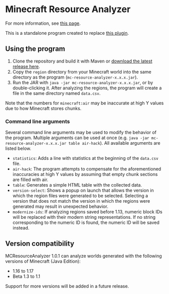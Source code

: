 # Minecraft Resource Analyzer

For more information, see [this page](https://meeples10.github.io/resource-distribution.html).

This is a standalone program created to replace [this plugin](https://github.com/Meeples10/ChunkAnalyzer).

## Using the program

1. Clone the repository and build it with Maven or [download the latest release here](https://github.com/Meeples10/MCResourceAnalyzer/releases).
2. Copy the `region` directory from your Minecraft world into the same directory as the program (`mc-resource-analyzer-x.x.x.jar`).
3. Run the JAR with `java -jar mc-resource-analyzer-x.x.x.jar`, or by double-clicking it. After analyzing the regions, the program will create a file in the same directory named `data.csv`.

Note that the numbers for `minecraft:air` may be inaccurate at high Y values due to how Minecraft stores chunks.

### Command line arguments

Several command line arguments may be used to modify the behavior of the program. Multiple arguments can be used at once (e.g. `java -jar mc-resource-analyzer-x.x.x.jar table air-hack`). All available arguments are listed below.

- `statistics`: Adds a line with statistics at the beginning of the `data.csv` file.
- `air-hack`: The program attempts to compensate for the aforementioned inaccuracies at high Y values by assuming that empty chunk sections are filled with air.
- `table`: Generates a simple HTML table with the collected data.
- `version-select`: Shows a popup on launch that allows the version in which the region files were generated to be selected. Selecting a version that does not match the version in which the regions were generated may result in unexpected behavior.
- `modernize-ids`: If analyzing regions saved before 1.13, numeric block IDs will be replaced with their modern string representations. If no string corresponding to the numeric ID is found, the numeric ID will be saved instead.

## Version compatibility

MCResourceAnalyzer 1.0.1 can analyze worlds generated with the following versions of Minecraft (Java Edition):

- 1.16 to 1.17
- Beta 1.3 to 1.1

Support for more versions will be added in a future release.
